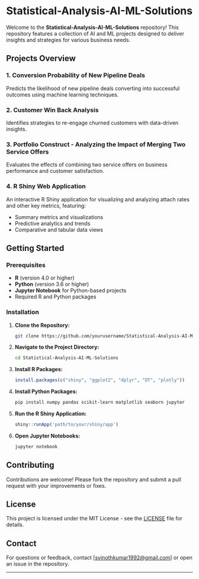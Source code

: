 # Statistical-Analysis-AI-ML-Solutions

Welcome to the **Statistical-Analysis-AI-ML-Solutions** repository! This repository features a collection of AI and ML projects designed to deliver insights and strategies for various business needs.

## Projects Overview

### 1. Conversion Probability of New Pipeline Deals
Predicts the likelihood of new pipeline deals converting into successful outcomes using machine learning techniques.

### 2. Customer Win Back Analysis
Identifies strategies to re-engage churned customers with data-driven insights.

### 3. Portfolio Construct - Analyzing the Impact of Merging Two Service Offers
Evaluates the effects of combining two service offers on business performance and customer satisfaction.

### 4. R Shiny Web Application
An interactive R Shiny application for visualizing and analyzing attach rates and other key metrics, featuring:
- Summary metrics and visualizations
- Predictive analytics and trends
- Comparative and tabular data views

## Getting Started

### Prerequisites

- **R** (version 4.0 or higher)
- **Python** (version 3.6 or higher)
- **Jupyter Notebook** for Python-based projects
- Required R and Python packages

### Installation

1. **Clone the Repository:**
   ```bash
   git clone https://github.com/yourusername/Statistical-Analysis-AI-ML-Solutions.git
   ```

2. **Navigate to the Project Directory:**
   ```bash
   cd Statistical-Analysis-AI-ML-Solutions
   ```

3. **Install R Packages:**
   ```R
   install.packages(c("shiny", "ggplot2", "dplyr", "DT", "plotly"))
   ```

4. **Install Python Packages:**
   ```bash
   pip install numpy pandas scikit-learn matplotlib seaborn jupyter
   ```

5. **Run the R Shiny Application:**
   ```R
   shiny::runApp('path/to/your/shiny/app')
   ```

6. **Open Jupyter Notebooks:**
   ```bash
   jupyter notebook
   ```

## Contributing

Contributions are welcome! Please fork the repository and submit a pull request with your improvements or fixes.

## License

This project is licensed under the MIT License - see the [LICENSE](LICENSE) file for details.

## Contact

For questions or feedback, contact [svinothkumar1992@gmail.com] or open an issue in the repository.

---
